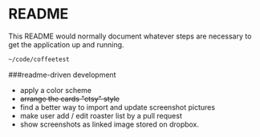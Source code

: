 README
== 

This README would normally document whatever steps are necessary to get the
application up and running.

```sh
~/code/coffeetest
```

###readme-driven development
+ apply a color scheme
+ <del>arrange the cards "etsy" style</del>
+ find a better way to import and update screenshot pictures
+ make user add / edit roaster list by a pull request
+ show screenshots as linked image stored on dropbox.
